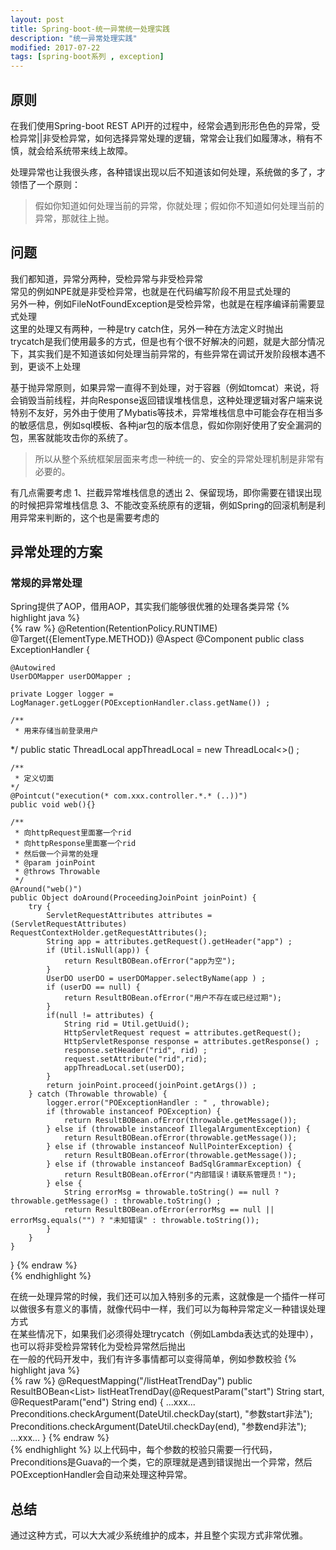 ```yaml
---
layout: post
title: Spring-boot-统一异常统一处理实践
description: "统一异常处理实践"
modified: 2017-07-22
tags: [spring-boot系列 , exception]
---
```


## 原则
在我们使用Spring-boot REST API开的过程中，经常会遇到形形色色的异常，受检异常||非受检异常，如何选择异常处理的逻辑，常常会让我们如履薄冰，稍有不慎，就会给系统带来线上故障。

处理异常也让我很头疼，各种错误出现以后不知道该如何处理，系统做的多了，才领悟了一个原则：

> 假如你知道如何处理当前的异常，你就处理；假如你不知道如何处理当前的异常，那就往上抛。

## 问题
我们都知道，异常分两种，受检异常与非受检异常  
常见的例如NPE就是非受检异常，也就是在代码编写阶段不用显式处理的   
另外一种，例如FileNotFoundException是受检异常，也就是在程序编译前需要显式处理   
这里的处理又有两种，一种是try catch住，另外一种在方法定义时抛出  
trycatch是我们使用最多的方式，但是也有个很不好解决的问题，就是大部分情况下，其实我们是不知道该如何处理当前异常的，有些异常在调试开发阶段根本遇不到，更谈不上处理  

基于抛异常原则，如果异常一直得不到处理，对于容器（例如tomcat）来说，将会销毁当前线程，并向Response返回错误堆栈信息，这种处理逻辑对客户端来说特别不友好，另外由于使用了Mybatis等技术，异常堆栈信息中可能会存在相当多的敏感信息，例如sql模板、各种jar包的版本信息，假如你刚好使用了安全漏洞的包，黑客就能攻击你的系统了。

> 所以从整个系统框架层面来考虑一种统一的、安全的异常处理机制是非常有必要的。

有几点需要考虑
1、拦截异常堆栈信息的透出
2、保留现场，即你需要在错误出现的时候把异常堆栈信息
3、不能改变系统原有的逻辑，例如Spring的回滚机制是利用异常来判断的，这个也是需要考虑的

## 异常处理的方案

### 常规的异常处理
Spring提供了AOP，借用AOP，其实我们能够很优雅的处理各类异常
{% highlight java %}  
{% raw %}
@Retention(RetentionPolicy.RUNTIME)
@Target({ElementType.METHOD})
@Aspect
@Component
public class ExceptionHandler {

	@Autowired
	UserDOMapper userDOMapper ;

	private Logger logger = LogManager.getLogger(POExceptionHandler.class.getName()) ;

	/**
	 * 用来存储当前登录用户
  */
	public static ThreadLocal<UserDO> appThreadLocal = new ThreadLocal<>() ;

	/**
	 * 定义切面
	*/
	@Pointcut("execution(* com.xxx.controller.*.* (..))")
	public void web(){}

	/**
	 * 向httpRequest里面塞一个rid
	 * 向httpResponse里面塞一个rid
	 * 然后做一个异常的处理
	 * @param joinPoint
	 * @throws Throwable
	 */
	@Around("web()")
	public Object doAround(ProceedingJoinPoint joinPoint) {
		try {
			ServletRequestAttributes attributes = (ServletRequestAttributes) RequestContextHolder.getRequestAttributes();
			String app = attributes.getRequest().getHeader("app") ;
			if (Util.isNull(app)) {
				return ResultBOBean.ofError("app为空");
			}
			UserDO userDO = userDOMapper.selectByName(app ) ;
			if (userDO == null) {
				return ResultBOBean.ofError("用户不存在或已经过期");
			}
			if(null != attributes) {
				String rid = Util.getUuid();
				HttpServletRequest request = attributes.getRequest();
				HttpServletResponse response = attributes.getResponse() ;
				response.setHeader("rid", rid) ;
				request.setAttribute("rid",rid);
				appThreadLocal.set(userDO);
			}
			return joinPoint.proceed(joinPoint.getArgs()) ;
		} catch (Throwable throwable) {
			logger.error("POExceptionHandler : " , throwable);
			if (throwable instanceof POException) {
				return ResultBOBean.ofError(throwable.getMessage());
			} else if (throwable instanceof IllegalArgumentException) {
				return ResultBOBean.ofError(throwable.getMessage());
			} else if (throwable instanceof NullPointerException) {
				return ResultBOBean.ofError(throwable.getMessage());
			} else if (throwable instanceof BadSqlGrammarException) {
				return ResultBOBean.ofError("内部错误！请联系管理员！");
			} else {
				String errorMsg = throwable.toString() == null ? throwable.getMessage() : throwable.toString() ;
				return ResultBOBean.ofError(errorMsg == null || errorMsg.equals("") ? "未知错误" : throwable.toString());
			}
		}
	}
}
{% endraw %}   
{% endhighlight %}

在统一处理异常的时候，我们还可以加入特别多的元素，这就像是一个插件一样可以做很多有意义的事情，就像代码中一样，我们可以为每种异常定义一种错误处理方式    
在某些情况下，如果我们必须得处理trycatch（例如Lambda表达式的处理中），也可以将非受检异常转化为受检异常然后抛出   
在一般的代码开发中，我们有许多事情都可以变得简单，例如参数校验
{% highlight java %}  
{% raw %}
@RequestMapping("/listHeatTrendDay")
public ResultBOBean<List<BO>> listHeatTrendDay(@RequestParam("start") String start, @RequestParam("end") String end) {
    ...xxx...
    Preconditions.checkArgument(DateUtil.checkDay(start), "参数start非法");
    Preconditions.checkArgument(DateUtil.checkDay(end), "参数end非法");
    ...xxx...
}
{% endraw %}   
{% endhighlight %}
以上代码中，每个参数的校验只需要一行代码，Preconditions是Guava的一个类，它的原理就是遇到错误抛出一个异常，然后POExceptionHandler会自动来处理这种异常。

## 总结
通过这种方式，可以大大减少系统维护的成本，并且整个实现方式非常优雅。







